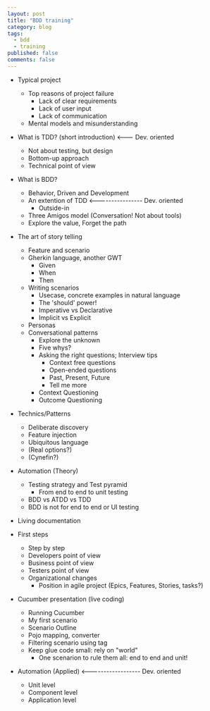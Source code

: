```yaml
---
layout: post
title: "BDD training"
category: blog
tags:
  - bdd
  - training
published: false
comments: false
---
```


* Typical project
  * Top reasons of project failure
    * Lack of clear requirements
    * Lack of user input
    * Lack of communication
  * Mental models and misunderstanding

* What is TDD? (short introduction)  <--- Dev. oriented
  * Not about testing, but design
  * Bottom-up approach
  * Technical point of view

* What is BDD?
  * Behavior, Driven and Development
  * An extention of TDD <---------------- Dev. oriented
    * Outside-in
  * Three Amigos model (Conversation! Not about tools)
  * Explore the value, Forget the path

* The art of story telling
  * Feature and scenario
  * Gherkin language, another GWT
    * Given
    * When
    * Then
  * Writing scenarios
    * Usecase, concrete examples in natural language
    * The 'should' power!
    * Imperative vs Declarative
    * Implicit vs Explicit
  * Personas
  * Conversational patterns
    * Explore the unknown
    * Five whys?
    * Asking the right questions; Interview tips
      * Context free questions
      * Open-ended questions
      * Past, Present, Future
      * Tell me more
    * Context Questioning
    * Outcome Questioning

* Technics/Patterns
  * Deliberate discovery
  * Feature injection
  * Ubiquitous language
  * (Real options?)
  * (Cynefin?)

* Automation (Theory)
  * Testing strategy and Test pyramid
    * From end to end to unit testing
  * BDD vs ATDD vs TDD
  * BDD is not for end to end or UI testing

* Living documentation

* First steps
  * Step by step
  * Developers point of view
  * Business point of view
  * Testers point of view
  * Organizational changes
    * Position in agile project (Epics, Features, Stories, tasks?)

* Cucumber presentation (live coding)
  * Running Cucumber
  * My first scenario
  * Scenario Outline
  * Pojo mapping, converter
  * Filtering scenario using tag
  * Keep glue code small: rely on "world"
    * One scenarion to rule them all: end to end and unit!


* Automation (Applied) <------------------ Dev. oriented
  * Unit level
  * Component level
  * Application level

